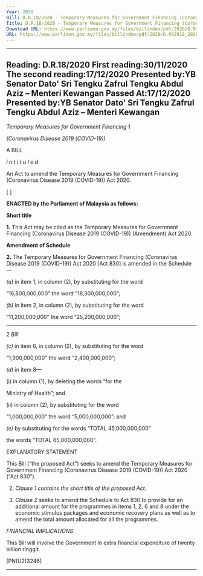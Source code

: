 ```yaml
---
Year: 2020
Bill: D.R.18/2020 - Temporary Measures for Government Financing (Coronavirus Disease 2019 (COVID-19)) (Amendment) Bill 2 (Passed)
Title: D.R.18/2020 - Temporary Measures for Government Financing (Coronavirus Disease 2019 (COVID-19)) (Amendment) Bill 2 (Passed)
Download URL: https://www.parlimen.gov.my/files/billindex/pdf/2020/D.R%2018_2020%20-%20eng.PDF
URL: https://www.parlimen.gov.my/files/billindex/pdf/2020/D.R%2018_2020%20-%20eng.PDF
---
```

---
Reading:
D.R.18/2020
First reading:30/11/2020
The second reading:17/12/2020
Presented by:YB Senator Dato' Sri Tengku Zafrul Tengku Abdul Aziz – Menteri Kewangan
Passed At:17/12/2020
Presented by:YB Senator Dato' Sri Tengku Zafrul Tengku Abdul Aziz – Menteri Kewangan
---

_Temporary Measures for Government Financing_ 1

_(Coronavirus Disease 2019 (COVID-19))_

A BILL

_i n t i t u l e d_

An Act to amend the Temporary Measures for Government
Financing (Coronavirus Disease 2019 (COVID-19)) Act 2020.

[ ]

**ENACTED by the Parliament of Malaysia as follows:**

**Short title**

**1.** This Act may be cited as the Temporary Measures for
Government Financing (Coronavirus Disease 2019 (COVID-19))
(Amendment) Act 2020.

**Amendment of Schedule**

**2.** The Temporary Measures for Government Financing (Coronavirus
Disease 2019 (COVID-19)) Act 2020 [Act 830] is amended in
the Schedule—

_(a)_ in item 1, in column (2), by substituting for the word

“16,800,000,000” the word “18,300,000,000”;

_(b)_ in item 2, in column (2), by substituting for the word

“11,200,000,000” the word “25,200,000,000”;


-----

2 _Bill_

_(c)_ in item 6, in column (2), by substituting for the word

“1,900,000,000” the word “2,400,000,000”;

_(d)_ in item 8—

(i) in column (1), by deleting the words “for the

Ministry of Health”; and

(ii) in column (2), by substituting for the word

“1,000,000,000” the word “5,000,000,000”; and

_(e)_ by substituting for the words “TOTAL 45,000,000,000”

the words “TOTAL 65,000,000,000”.

EXPLANATORY STATEMENT

This Bill (“the proposed Act”) seeks to amend the Temporary Measures for
Government Financing (Coronavirus Disease 2019 (COVID-19)) Act 2020
(“Act 830”).

2. _Clause 1 contains the short title of the proposed Act._

3. _Clause 2_ seeks to amend the Schedule to Act 830 to provide for an
additional amount for the programmes in items 1, 2, 6 and 8 under the economic
stimulus packages and economic recovery plans as well as to amend the total
amount allocated for all the programmes.

_FINANCIAL IMPLICATIONS_

This Bill will involve the Government in extra financial expenditure of twenty
billion ringgit.

[PN(U2)3246]


-----

